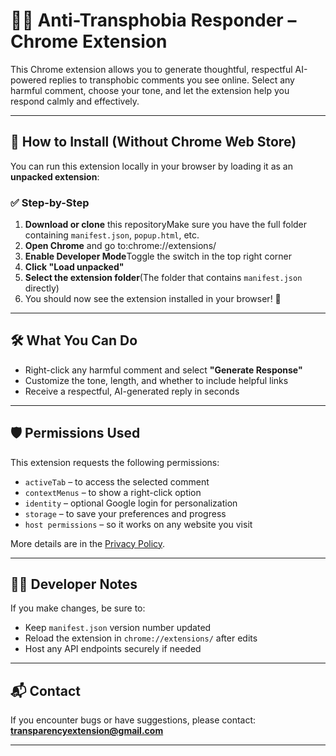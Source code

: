 # 🏳️‍⚧️ Anti-Transphobia Responder – Chrome Extension

This Chrome extension allows you to generate thoughtful, respectful AI-powered replies to transphobic comments you see online. Select any harmful comment, choose your tone, and let the extension help you respond calmly and effectively.

---

## 🚀 How to Install (Without Chrome Web Store)

You can run this extension locally in your browser by loading it as an **unpacked extension**:

### ✅ Step-by-Step

1. **Download or clone** this repositoryMake sure you have the full folder containing `manifest.json`, `popup.html`, etc.
2. **Open Chrome** and go to:chrome://extensions/
3. **Enable Developer Mode**Toggle the switch in the top right corner
4. **Click "Load unpacked"**
5. **Select the extension folder**(The folder that contains `manifest.json` directly)
6. You should now see the extension installed in your browser! 🎉

---

## 🛠 What You Can Do

- Right-click any harmful comment and select **"Generate Response"**
- Customize the tone, length, and whether to include helpful links
- Receive a respectful, AI-generated reply in seconds

---

## 🛡️ Permissions Used

This extension requests the following permissions:

- `activeTab` – to access the selected comment
- `contextMenus` – to show a right-click option
- `identity` – optional Google login for personalization
- `storage` – to save your preferences and progress
- `host permissions` – so it works on any website you visit

More details are in the [Privacy Policy](https://your-privacy-policy-link.com).

---

## 🧑‍💻 Developer Notes

If you make changes, be sure to:

- Keep `manifest.json` version number updated
- Reload the extension in `chrome://extensions/` after edits
- Host any API endpoints securely if needed

---

## 📬 Contact

If you encounter bugs or have suggestions, please contact:
**transparencyextension@gmail.com**

---
